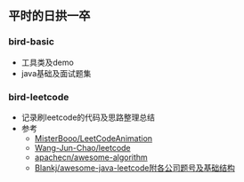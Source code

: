 ## 平时的日拱一卒

### bird-basic
* 工具类及demo
* java基础及面试题集


### bird-leetcode
* 记录刷leetcode的代码及思路整理总结
* 参考
    * [MisterBooo/LeetCodeAnimation](https://github.com/MisterBooo/LeetCodeAnimation)
    * [Wang-Jun-Chao/leetcode](https://github.com/Wang-Jun-Chao/leetcode)
    * [apachecn/awesome-algorithm](https://github.com/apachecn/awesome-algorithm)
    * [Blankj/awesome-java-leetcode附各公司题号及基础结构](https://github.com/Blankj/awesome-java-leetcode)
